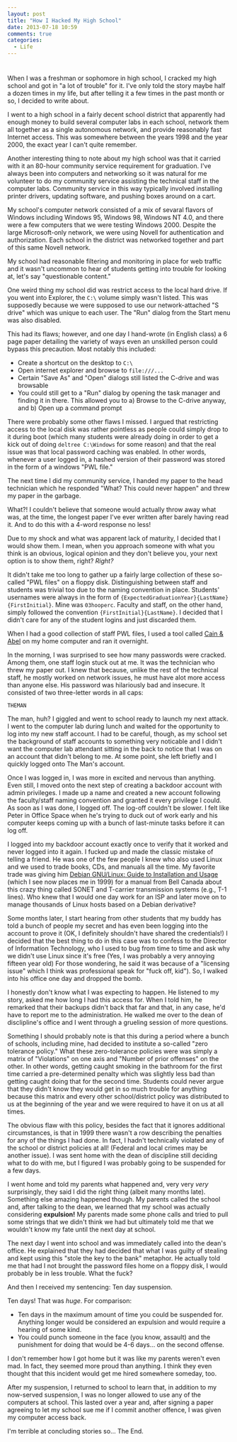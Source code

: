 ```yaml
---
layout: post
title: "How I Hacked My High School"
date: 2013-07-18 10:59
comments: true
categories: 
  - Life
---
```

# 

When I was a freshman or sophomore in high school, I cracked my high
school and got in "a lot of trouble" for it. I've only told the story
maybe half a dozen times in my life, but after telling it a few times in
the past month or so, I decided to write about.

I went to a high school in a fairly decent school district that
apparently had enough money to build several computer labs in each
school, network them all together as a single autonomous network, and
provide reasonably fast Internet access. This was somewhere between the
years 1998 and the year 2000, the exact year I can't quite remember.

Another interesting thing to note about my high school was that it
carried with it an 80-hour community service requirement for graduation.
I've always been into computers and networking
so it was natural for me volunteer to do my community service assisting
the technical staff in the computer labs. Community service in this way
typically involved installing printer drivers, updating software, and
pushing boxes around on a cart.

My school's computer network consisted of a mix of sevaral flavors of
Windows including Windows 95, Windows 98, Windows NT 4.0, and there were
a few computers that we were testing Windows 2000. Despite the large
Microsoft-only network, we were using Novell for authentication and
authorization. Each school in the district was networked together and
part of this same Novell network.

My school had reasonable filtering and monitoring in place for web
traffic and it wasn't uncommon to hear of students getting into trouble
for looking at, let's say "questionable content."

One weird thing my school did was restrict access to the local hard
drive. If you went into Explorer, the `C:\` volume simply wasn't listed.
This was supposedly because we were supposed to use our network-attached
"S drive" which was unique to each user. The "Run" dialog from the Start
menu was also disabled.

This had its flaws; however, and one day I hand-wrote (in English class)
a 6 page paper detailing the variety of ways even an unskilled person
could bypass this precaution. Most notably this included:

* Create a shortcut on the desktop to `C:\`
* Open internet explorer and browse to `file:///...`
* Certain "Save As" and "Open" dialogs still listed the C-drive and was browsable
* You could still get to a "Run" dialog by opening the task manager and finding it in there. This allowed you to a) Browse to the C-drive anyway, and b) Open up a command prompt

There were probably some other flaws I missed. I argued that restricting
access to the local disk was rather pointless as people could simply
drop to it during boot (which many students were already doing in order
to get a kick out of doing `deltree C:\Windows` for some reason) and
that the real issue was that local password caching was enabled. In
other words, whenever a user logged in, a hashed version of their
password was stored in the form of a windows "PWL file."

The next time I did my community service, I handed my paper to the head
technician which he responded "What? This could never happen"
and threw my paper in the garbage.

What?! I couldn't believe that someone would actually throw away what
was, at the time, the longest paper I've ever written after barely
having read it. And to do this with a 4-word response no less!

Due to my shock and what was apparent lack of maturity, I decided
that I would show them. I mean, when you approach someone with what you
think is an obvious, logical opinion and they don't believe you, your
next option is to show them, right? *Right?*

It didn't take me too long to gather up a fairly large collection of
these so-called "PWL files" on a floppy disk. Distinguishing between
staff and students was trivial too due to the naming convention in
place. Students' usernames were always in the form of
`{ExpectedGraduationYear}{LastName}{FirstInitial}`. Mine was
`03hooperc`. Faculty and staff, on the other hand, simply followed the
convention `{FirstInitial}{LastName}`. I decided that I didn't care for
any of the student logins and just discarded them.

When I had a good collection of staff PWL files, I used a tool called
[Cain & Abel][1] on my home computer and ran it overnight.

  [1]: http://www.oxid.it/cain.html

In the morning, I was surprised to see how many passwords were cracked.
Among them, one staff login stuck out at me. It was the technician who
threw my paper out. I knew that because, unlike the rest of the
technical staff, he mostly worked on network issues, he must have alot
more access than anyone else. His password was hilariously bad and
insecure. It consisted of two three-letter words in all caps:

    THEMAN

The man, huh? I giggled and went to school ready to launch my next
attack. I went to the computer lab during lunch and waited for the
opportunity to log into my new staff account. I had to be careful,
though, as my school set the background of staff accounts to something
very noticable and I didn't want the computer lab attendant sitting in
the back to notice that I was on an account that didn't belong to me. At
some point, she left briefly and I quickly logged onto The Man's
account.

Once I was logged in, I was more in excited and nervous than
anything. Even still, I moved onto the next step of creating a backdoor
account with admin privileges. I made up a name and created a new
account following the faculty/staff naming convention and granted it
every privilege I could. As soon as I was done, I logged off. The
log-off couldn't be slower. I felt like Peter in Office Space when he's
trying to duck out of work early and his computer keeps coming up with
a bunch of last-minute tasks before it can log off.

I logged into my backdoor account exactly once to verify that it worked
and never logged into it again. I fucked up and made the classic mistake
of telling a friend. He was one of the few people I knew who also used
Linux and we used to trade books, CDs, and manuals all the time. My
favorite trade was giving him [Debian GNU/Linux: Guide to Installation and Usage][2]
(which I see now places me in 1999) for a manual from Bell Canada about
this crazy thing called SONET and T-carrier transmission systems (e.g.,
T-1 lines). Who knew that I would one day work for an ISP and
later move on to manage thousands of Linux hosts based on a Debian
derivative?

  [2]: http://www.gutenberg.org/ebooks/6527

Some months later, I start hearing from other students that my buddy has
told a bunch of people my secret and has even been logging into the
account to prove it (OK, I definitely shouldn't have shared the
credentials!) I decided that the best thing to do in this case was to
confess to the Director of Information Technology, who I used to bug
from time to time and ask why we didn't use Linux since it's free (Yes,
I was probably a very annoying fifteen year old) For those wondering, he
said it was because of a "licensing issue" which I think was
professional speak for "fuck off, kid"). So, I walked into his office
one day and dropped the bomb.

I honestly don't know what I was expecting to happen. He listened to my
story, asked me how long I had this access for. When I told him, he
remarked that their backups didn't back that far and that, in any case,
he'd have to report me to the administration. He walked me over to the
dean of disclipline's office and I went through a grueling session of
more questions.

Something I should probably note is that this during a period where a
bunch of schools, including mine, had decided to institute a
so-called "zero tolerance policy." What these zero-tolerance policies
were was simply a matrix of "Violations" on one axis and
"Number of prior offenses" on the other. In other words, getting caught
smoking in the bathroom for the first time carried a pre-determined
penalty which was slightly less bad than getting caught doing that for
the second time. Students could never argue that they didn't know they
would get in so much trouble for anything because this matrix and every
other school/district policy was distributed to us at the beginning of
the year and we were required to have it on us at all times.

The obvious flaw with this policy, besides the fact that it ignores
additional circumstances, is that in 1999 there wasn't a row describing
the penalties for any of the things I had done. In fact, I hadn't
technically violated any of the school or district policies at all!
(Federal and local crimes may be another issue). I was sent home with
the dean of discipline still deciding what to do with me, but I figured
I was probably going to be suspended for a few days.

I went home and told my parents what happened and, very very *very*
surprisingly, they said I did the right thing (albeit many months late).
Something else amazing happened though. My parents called the school
and, after talking to the dean, we learned that my school was actually
considering **expulsion!** My parents made some phone calls and tried to
pull some strings that we didn't think we had but ultimately told me that
we wouldn't know my fate until the next day at school.

The next day I went into school and was immediately called into the
dean's office. He explained that they had decided that what I was guilty
of stealing and kept using this "stole the key to the bank" metaphor. He
actually told me that had I not brought the password files home on a
floppy disk, I would probably be in less trouble. What the fuck?

And then I received my sentencing: Ten day suspension.

Ten days! That was *huge*. For comparison:

* Ten days in the maximum amount of time you could be suspended for. Anything longer would be considered an expulsion and would require a hearing of some kind.
* You could punch someone in the face (you know, assault) and the punishment for doing that would be 4-6 days... on the second offense.

I don't remember how I got home but it was like my parents weren't even
mad. In fact, they seemed more proud than anything. I think they even
thought that this incident would get me hired somewhere someday, too.

After my suspension, I returned to school to learn that, in addition to
my now-served suspension, I was no longer allowed to use any of the
computers at school. This lasted over a year and, after signing a paper
agreeing to let my school sue me if I commit another offence, I was
given my computer access back.

I'm terrible at concluding stories so... The End.

